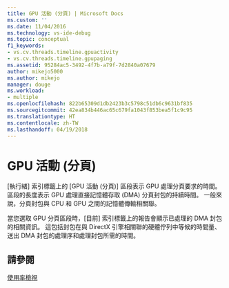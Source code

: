 ```yaml
---
title: GPU 活動 (分頁) | Microsoft Docs
ms.custom: ''
ms.date: 11/04/2016
ms.technology: vs-ide-debug
ms.topic: conceptual
f1_keywords:
- vs.cv.threads.timeline.gpuactivity
- vs.cv.threads.timeline.gpupaging
ms.assetid: 95284ac5-3492-4f7b-a79f-7d2840a07679
author: mikejo5000
ms.author: mikejo
manager: douge
ms.workload:
- multiple
ms.openlocfilehash: 822b65309d1db2423b3c5798c51db6c9631bf835
ms.sourcegitcommit: 42ea834b446ac65c679fa1043f853bea5f1c9c95
ms.translationtype: HT
ms.contentlocale: zh-TW
ms.lasthandoff: 04/19/2018
---
```

# <a name="gpu-activity-paging"></a>GPU 活動 (分頁)
[執行緒] 索引標籤上的 [GPU 活動 (分頁)] 區段表示 GPU 處理分頁要求的時間。  區段的長度表示 GPU 處理直接記憶體存取 (DMA) 分頁封包的持續時間。 一般來說，分頁封包與 CPU 和 GPU 之間的記憶體傳輸相關聯。  
  
 當您選取 GPU 分頁區段時，[目前] 索引標籤上的報告會顯示已處理的 DMA 封包的相關資訊。 這包括封包在與 DirectX 引擎相關聯的硬體佇列中等候的時間量、送出 DMA 封包的處理序和處理封包所需的時間。  
  
## <a name="see-also"></a>請參閱  
 [使用率檢視](../profiling/utilization-view.md)